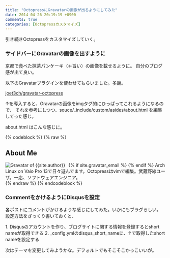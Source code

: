 ```yaml
---
title: "OctopressにGravatarの画像が出るようにしてみた"
date: 2014-04-26 20:19:19 +0900
comments: true
categories: [Octopressカスタマイズ]
---
```


引き続きOctopressをカスタマイズしていく。

### サイドバーにGravatarの画像を出すように

京都で食べた抹茶パンケーキ（←旨い）の画像を載せるように。
自分のブログ感が出て良い。

以下のGravatarプラグインを使わせてもらいました。多謝。

[joet3ch/gravatar-octopress](https://github.com/joet3ch/gravatar-octopress)

↑を導入すると、Gravatarの画像をimgタグ的にひっぱってこれるようになるので、
それを参考にしつつ、souce/_include/custom/asides/about.html を編集してった感じ。

about.html はこんな感じに。

{% codeblock %}
{% raw %}
<section>
  <h1>About Me</h1>
  {% if site.gravatar_email %}
    <img src="{% gravatar_image %}" alt="Gravatar of {{site.author}}" title="Gravatar of {{ site.author }}" align="left" style="margin-right:10px;" />
  {% endif %}
  Arch Linux on Vaio Pro 13で日々遊んでます。Octopressはvimで編集。武蔵野線ユーザ。一応、ソフトウェアエンジニア。
  <br clear="left">
</section>
{% endraw %}
{% endcodeblock %}

### CommentをかけるようにDisqusを設定

各ポストにコメントがかけるような感じにしてみた。いかにもブラグらしい。<br>
設定方法をざっくり書いておくと、

<span>
1. Disqusのアカウントを作り、ブログサイトに関する情報を登録するとshort nameが取得できる
2. _config.ymlのdisqus_short_nameに、↑で取得したshort nameを設定する
</span>


次はテーマを変更してみようかな。デフォルトでもそこそこかっこいいが。
